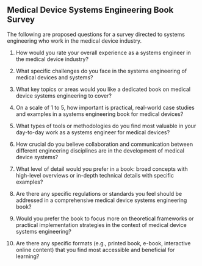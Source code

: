 ## Medical Device Systems Engineering Book Survey

The following are proposed questions for a survey directed to systems engineering who work in the medical device industry.

1. How would you rate your overall experience as a systems engineer in the medical device industry?

<!---
Comments from meeting on Feb 14, 2024
Nathan Brown on says you are asking someone to evaluate themselves. You will get people who think they are really good. No value of it. Suggestion to drop question 1.

Adam says it would be better to quantify what projects they had, problems they faced. Quantify in time.
-->

<!---
Comment from Howard Simms on Feb 9, 2024
Feedback from Howard: the question is too vague. There are too many dimensions in the response.
Suggestion of a better question: Can you identify the most important subject areas I wish I knew more about?

Tell me about the most challenging situation you faced (hard lesson) but wished you learned first.

Opportunity: Reveal what the reader wants to learn or wishes someone has told them.

The most valuable things to for a systems engineer:
- Ask the right question
- State the right problem
- Active listening
- Identify when someone is lying to you.
- Identify when there are prejudice views. (How someone views the world)
- Identify a "do I care" threshold (when it matters).
- Where does error become relevant and where is does not become irrelevant. How wrong can it be and still be ok. When do things become relevant and not irrelevant.

End of comment
-->

2. What specific challenges do you face in the systems engineering of medical devices and systems?

<!---
Comments from meeting on Feb 14, 2024
Nathan Brown says its a little broad. Needs to be rewritten to have a selection of challanges and probably include a write in field. Determine what are the challanges and allow people to select from.
-->

3. What key topics or areas would you like a dedicated book on medical device systems engineering to cover?

<!---
Comments from meeting on Feb 14, 2024
Suggestion from Nathan to provide a list to choose from.
Adam says that if question number 2 was written better it could answer question number 3. For example "What percentage of projects were late due to ______? A Pareto from question 2 can provide the topics.
-->

4. On a scale of 1 to 5, how important is practical, real-world case studies and examples in a systems engineering book for medical devices?

<!---
Comments from meeting on Feb 14, 2024
Probably most people would answer high. It is kind of expected people would want examples.
Adam says a personalized story matters to a lot of people. Probably this question would not generate new learnings.
-->

5. What types of tools or methodologies do you find most valuable in your day-to-day work as a systems engineer for medical devices?

<!---
Comments from meeting on Feb 14, 2024
Nathan to split the question into tools and methodologies
Maybe more focus on methodologies than tools. You can use Excel for a House of Quality.

Adam says people would be looking or be interested in real world solutions using tools that implement methodologies.
Think what I'm going to do with the answers I get back.
-->

6. How crucial do you believe collaboration and communication between different engineering disciplines are in the development of medical device systems?

<!---
Comments from meeting on Feb 14, 2024
Adam says "Which engineering disciplines understand the systems engineering language?" Example SysML makes sense to Jim Sievert because of UML familiarity but does not makes sense for Mechanical Engineers.
Language to engineer compatibility and interface.
Nathan needs more time to analyze this question.
-->

7. What level of detail would you prefer in a book: broad concepts with high-level overviews or in-depth technical details with specific examples?

<!---
Comments from meeting on Feb 14, 2024
Adam says "What are examples one or more books that you have read that resonated for you as a systems engineer in medical devices? And why"

Need to word smith this question.
-->

8. Are there any specific regulations or standards you feel should be addressed in a comprehensive medical device systems engineering book?

<!---
Comments from meeting on Feb 14, 2024
Adam said: Use tools such as Adwords to find what people have been searching for. Consult INCOSE there could be support to get Adwords.

Note:Be wary of people lying in surveys.
-->

9. Would you prefer the book to focus more on theoretical frameworks or practical implementation strategies in the context of medical device systems engineering?


10. Are there any specific formats (e.g., printed book, e-book, interactive online content) that you find most accessible and beneficial for learning?